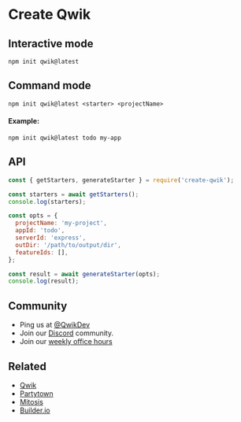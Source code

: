 # Create Qwik

## Interactive mode

```
npm init qwik@latest
```

## Command mode

```
npm init qwik@latest <starter> <projectName>
```

#### Example:

```
npm init qwik@latest todo my-app
```

## API

```javascript
const { getStarters, generateStarter } = require('create-qwik');

const starters = await getStarters();
console.log(starters);

const opts = {
  projectName: 'my-project',
  appId: 'todo',
  serverId: 'express',
  outDir: '/path/to/output/dir',
  featureIds: [],
};

const result = await generateStarter(opts);
console.log(result);
```

## Community

- Ping us at [@QwikDev](https://twitter.com/QwikDev)
- Join our [Discord](https://discord.gg/bNVSQmPzqy) community.
- Join our [weekly office hours](https://calendar.google.com/calendar/u/0?cid=Y180ZG91YjR2NTZ1cW43YmgzbW1oZGJ2M3R2c0Bncm91cC5jYWxlbmRhci5nb29nbGUuY29t)

## Related

- [Qwik](https://qwik.builder.io/)
- [Partytown](https://partytown.builder.io)
- [Mitosis](https://github.com/BuilderIO/mitosis)
- [Builder.io](https://github.com/BuilderIO/)
